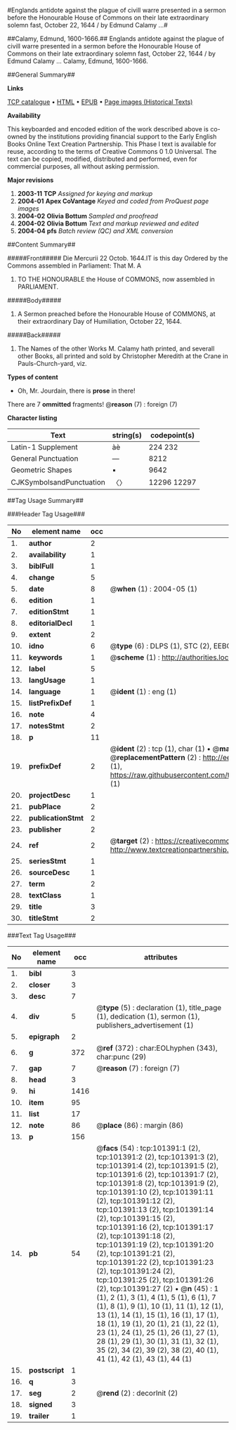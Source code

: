 #Englands antidote against the plague of civill warre presented in a sermon before the Honourable House of Commons on their late extraordinary solemn fast, October 22, 1644 / by Edmund Calamy ...#

##Calamy, Edmund, 1600-1666.##
Englands antidote against the plague of civill warre presented in a sermon before the Honourable House of Commons on their late extraordinary solemn fast, October 22, 1644 / by Edmund Calamy ...
Calamy, Edmund, 1600-1666.

##General Summary##

**Links**

[TCP catalogue](http://www.ota.ox.ac.uk/tcp/)  • 
[HTML](http://tei.it.ox.ac.uk/tcp/Texts-HTML/free/A31/A31927.html)  • 
[EPUB](http://tei.it.ox.ac.uk/tcp/Texts-EPUB/free/A31/A31927.epub) • 
[Page images (Historical Texts)](https://data.historicaltexts.jisc.ac.uk/view?pubId=eebo-13690476e&pageId=eebo-13690476e-101391-1)

**Availability**

This keyboarded and encoded edition of the
	       work described above is co-owned by the institutions
	       providing financial support to the Early English Books
	       Online Text Creation Partnership. This Phase I text is
	       available for reuse, according to the terms of Creative
	       Commons 0 1.0 Universal. The text can be copied,
	       modified, distributed and performed, even for
	       commercial purposes, all without asking permission.

**Major revisions**

1. __2003-11__ __TCP__ *Assigned for keying and markup*
1. __2004-01__ __Apex CoVantage__ *Keyed and coded from ProQuest page images*
1. __2004-02__ __Olivia Bottum__ *Sampled and proofread*
1. __2004-02__ __Olivia Bottum__ *Text and markup reviewed and edited*
1. __2004-04__ __pfs__ *Batch review (QC) and XML conversion*

##Content Summary##

#####Front#####
Die Mercurii 22 Octob. 1644.IT is this day Ordered by the Commons assembled in Parliament: That M. A
1. TO THE HONOURABLE the House of COMMONS, now assembled in PARLIAMENT.

#####Body#####

1. A Sermon preached before the Honourable House of COMMONS, at their extraordinary Day of Humiliation, October 22, 1644.

#####Back#####

1. The Names of the other Works M. Calamy hath printed, and severall other Books, all printed and sold by Christopher Meredith at the Crane in Pauls-Church-yard, viz.

**Types of content**

  * Oh, Mr. Jourdain, there is **prose** in there!

There are 7 **ommitted** fragments! 
 @__reason__ (7) : foreign (7)

**Character listing**


|Text|string(s)|codepoint(s)|
|---|---|---|
|Latin-1 Supplement|àè|224 232|
|General Punctuation|—|8212|
|Geometric Shapes|▪|9642|
|CJKSymbolsandPunctuation|〈〉|12296 12297|

##Tag Usage Summary##

###Header Tag Usage###

|No|element name|occ|attributes|
|---|---|---|---|
|1.|__author__|2||
|2.|__availability__|1||
|3.|__biblFull__|1||
|4.|__change__|5||
|5.|__date__|8| @__when__ (1) : 2004-05 (1)|
|6.|__edition__|1||
|7.|__editionStmt__|1||
|8.|__editorialDecl__|1||
|9.|__extent__|2||
|10.|__idno__|6| @__type__ (6) : DLPS (1), STC (2), EEBO-CITATION (1), OCLC (1), VID (1)|
|11.|__keywords__|1| @__scheme__ (1) : http://authorities.loc.gov/ (1)|
|12.|__label__|5||
|13.|__langUsage__|1||
|14.|__language__|1| @__ident__ (1) : eng (1)|
|15.|__listPrefixDef__|1||
|16.|__note__|4||
|17.|__notesStmt__|2||
|18.|__p__|11||
|19.|__prefixDef__|2| @__ident__ (2) : tcp (1), char (1)  •  @__matchPattern__ (2) : ([0-9\-]+):([0-9IVX]+) (1), (.+) (1)  •  @__replacementPattern__ (2) : http://eebo.chadwyck.com/downloadtiff?vid=$1&page=$2 (1), https://raw.githubusercontent.com/textcreationpartnership/Texts/master/tcpchars.xml#$1 (1)|
|20.|__projectDesc__|1||
|21.|__pubPlace__|2||
|22.|__publicationStmt__|2||
|23.|__publisher__|2||
|24.|__ref__|2| @__target__ (2) : https://creativecommons.org/publicdomain/zero/1.0/ (1), http://www.textcreationpartnership.org/docs/. (1)|
|25.|__seriesStmt__|1||
|26.|__sourceDesc__|1||
|27.|__term__|2||
|28.|__textClass__|1||
|29.|__title__|3||
|30.|__titleStmt__|2||


###Text Tag Usage###

|No|element name|occ|attributes|
|---|---|---|---|
|1.|__bibl__|3||
|2.|__closer__|3||
|3.|__desc__|7||
|4.|__div__|5| @__type__ (5) : declaration (1), title_page (1), dedication (1), sermon (1), publishers_advertisement (1)|
|5.|__epigraph__|2||
|6.|__g__|372| @__ref__ (372) : char:EOLhyphen (343), char:punc (29)|
|7.|__gap__|7| @__reason__ (7) : foreign (7)|
|8.|__head__|3||
|9.|__hi__|1416||
|10.|__item__|95||
|11.|__list__|17||
|12.|__note__|86| @__place__ (86) : margin (86)|
|13.|__p__|156||
|14.|__pb__|54| @__facs__ (54) : tcp:101391:1 (2), tcp:101391:2 (2), tcp:101391:3 (2), tcp:101391:4 (2), tcp:101391:5 (2), tcp:101391:6 (2), tcp:101391:7 (2), tcp:101391:8 (2), tcp:101391:9 (2), tcp:101391:10 (2), tcp:101391:11 (2), tcp:101391:12 (2), tcp:101391:13 (2), tcp:101391:14 (2), tcp:101391:15 (2), tcp:101391:16 (2), tcp:101391:17 (2), tcp:101391:18 (2), tcp:101391:19 (2), tcp:101391:20 (2), tcp:101391:21 (2), tcp:101391:22 (2), tcp:101391:23 (2), tcp:101391:24 (2), tcp:101391:25 (2), tcp:101391:26 (2), tcp:101391:27 (2)  •  @__n__ (45) : 1 (1), 2 (1), 3 (1), 4 (1), 5 (1), 6 (1), 7 (1), 8 (1), 9 (1), 10 (1), 11 (1), 12 (1), 13 (1), 14 (1), 15 (1), 16 (1), 17 (1), 18 (1), 19 (1), 20 (1), 21 (1), 22 (1), 23 (1), 24 (1), 25 (1), 26 (1), 27 (1), 28 (1), 29 (1), 30 (1), 31 (1), 32 (1), 35 (2), 34 (2), 39 (2), 38 (2), 40 (1), 41 (1), 42 (1), 43 (1), 44 (1)|
|15.|__postscript__|1||
|16.|__q__|3||
|17.|__seg__|2| @__rend__ (2) : decorInit (2)|
|18.|__signed__|3||
|19.|__trailer__|1||

